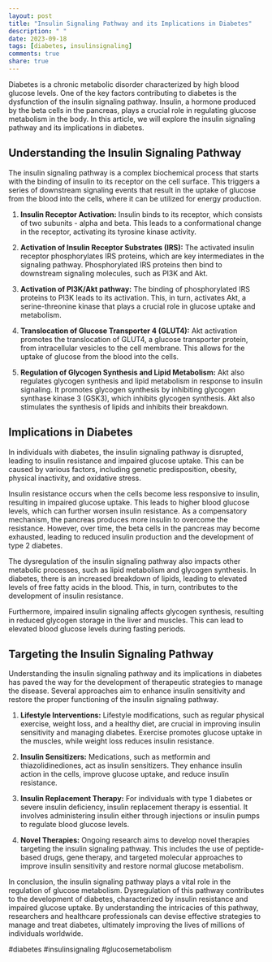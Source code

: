 ```yaml
---
layout: post
title: "Insulin Signaling Pathway and its Implications in Diabetes"
description: " "
date: 2023-09-18
tags: [diabetes, insulinsignaling]
comments: true
share: true
---
```


Diabetes is a chronic metabolic disorder characterized by high blood glucose levels. One of the key factors contributing to diabetes is the dysfunction of the insulin signaling pathway. Insulin, a hormone produced by the beta cells in the pancreas, plays a crucial role in regulating glucose metabolism in the body. In this article, we will explore the insulin signaling pathway and its implications in diabetes.

## Understanding the Insulin Signaling Pathway

The insulin signaling pathway is a complex biochemical process that starts with the binding of insulin to its receptor on the cell surface. This triggers a series of downstream signaling events that result in the uptake of glucose from the blood into the cells, where it can be utilized for energy production.

1. **Insulin Receptor Activation:** Insulin binds to its receptor, which consists of two subunits - alpha and beta. This leads to a conformational change in the receptor, activating its tyrosine kinase activity.

2. **Activation of Insulin Receptor Substrates (IRS):** The activated insulin receptor phosphorylates IRS proteins, which are key intermediates in the signaling pathway. Phosphorylated IRS proteins then bind to downstream signaling molecules, such as PI3K and Akt.

3. **Activation of PI3K/Akt pathway:** The binding of phosphorylated IRS proteins to PI3K leads to its activation. This, in turn, activates Akt, a serine-threonine kinase that plays a crucial role in glucose uptake and metabolism.

4. **Translocation of Glucose Transporter 4 (GLUT4):** Akt activation promotes the translocation of GLUT4, a glucose transporter protein, from intracellular vesicles to the cell membrane. This allows for the uptake of glucose from the blood into the cells.

5. **Regulation of Glycogen Synthesis and Lipid Metabolism:** Akt also regulates glycogen synthesis and lipid metabolism in response to insulin signaling. It promotes glycogen synthesis by inhibiting glycogen synthase kinase 3 (GSK3), which inhibits glycogen synthesis. Akt also stimulates the synthesis of lipids and inhibits their breakdown.

## Implications in Diabetes

In individuals with diabetes, the insulin signaling pathway is disrupted, leading to insulin resistance and impaired glucose uptake. This can be caused by various factors, including genetic predisposition, obesity, physical inactivity, and oxidative stress.

Insulin resistance occurs when the cells become less responsive to insulin, resulting in impaired glucose uptake. This leads to higher blood glucose levels, which can further worsen insulin resistance. As a compensatory mechanism, the pancreas produces more insulin to overcome the resistance. However, over time, the beta cells in the pancreas may become exhausted, leading to reduced insulin production and the development of type 2 diabetes.

The dysregulation of the insulin signaling pathway also impacts other metabolic processes, such as lipid metabolism and glycogen synthesis. In diabetes, there is an increased breakdown of lipids, leading to elevated levels of free fatty acids in the blood. This, in turn, contributes to the development of insulin resistance.

Furthermore, impaired insulin signaling affects glycogen synthesis, resulting in reduced glycogen storage in the liver and muscles. This can lead to elevated blood glucose levels during fasting periods.

## Targeting the Insulin Signaling Pathway

Understanding the insulin signaling pathway and its implications in diabetes has paved the way for the development of therapeutic strategies to manage the disease. Several approaches aim to enhance insulin sensitivity and restore the proper functioning of the insulin signaling pathway.

1. **Lifestyle Interventions:** Lifestyle modifications, such as regular physical exercise, weight loss, and a healthy diet, are crucial in improving insulin sensitivity and managing diabetes. Exercise promotes glucose uptake in the muscles, while weight loss reduces insulin resistance.

2. **Insulin Sensitizers:** Medications, such as metformin and thiazolidinediones, act as insulin sensitizers. They enhance insulin action in the cells, improve glucose uptake, and reduce insulin resistance.

3. **Insulin Replacement Therapy:** For individuals with type 1 diabetes or severe insulin deficiency, insulin replacement therapy is essential. It involves administering insulin either through injections or insulin pumps to regulate blood glucose levels.

4. **Novel Therapies:** Ongoing research aims to develop novel therapies targeting the insulin signaling pathway. This includes the use of peptide-based drugs, gene therapy, and targeted molecular approaches to improve insulin sensitivity and restore normal glucose metabolism.

In conclusion, the insulin signaling pathway plays a vital role in the regulation of glucose metabolism. Dysregulation of this pathway contributes to the development of diabetes, characterized by insulin resistance and impaired glucose uptake. By understanding the intricacies of this pathway, researchers and healthcare professionals can devise effective strategies to manage and treat diabetes, ultimately improving the lives of millions of individuals worldwide.

#diabetes #insulinsignaling #glucosemetabolism